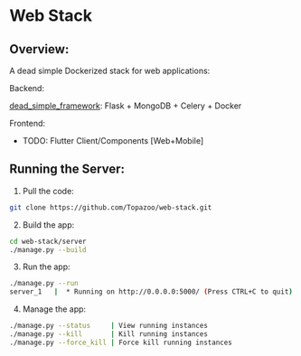 # Web Stack

## Overview:

A dead simple Dockerized stack for web applications:

Backend:

[dead_simple_framework](https://github.com/Topazoo/dead_simple_framework): Flask + MongoDB + Celery + Docker


Frontend:

- TODO: Flutter Client/Components [Web+Mobile]

## Running the Server:

1. Pull the code:

```sh
git clone https://github.com/Topazoo/web-stack.git
```

2. Build the app:

```sh
cd web-stack/server
./manage.py --build
```

3. Run the app:

```sh
./manage.py --run
server_1   |  * Running on http://0.0.0.0:5000/ (Press CTRL+C to quit)
```

4. Manage the app:

```sh
./manage.py --status     | View running instances
./manage.py --kill       | Kill running instances
./manage.py --force_kill | Force kill running instances
```